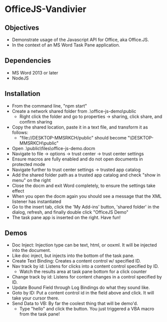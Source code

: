 OfficeJS-Vandivier
==============
Objectives
--------------
- Demonstrate usage of the Javascript API for Office, aka Office.JS.
- In the context of an MS Word Task Pane application.

Dependencies
------------
  - MS Word 2013 or later
  - NodeJS

Installation
------------
- From the command line, "npm start"
- Create a network shared folder from .\office-js-demo\public
  - Right click the folder and go to properties -> sharing, click share, and confirm sharing
- Copy the shared location, paste it in a text file, and transform it as follows:
  - "file://DESKTOP-MMSRKCH/public" should become "\\DESKTOP-MMSRKCH\public"
- Open .\public\files\office-js-demo.docm
- Navigate to file -> options -> trust center -> trust center settings
- Ensure macros are fully enabled and do not open documents in protected mode
- Navigate further to trust center settings -> trusted app catalog
- Add the shared folder path as a trusted app catalog and check "show in menu" on the right
- Close the docm and exit Word completely, to ensure the settings take effect
- When you open the docm again you should see a message that the XML listener has instantiated
- Go to the insert tab, click the 'My Add-ins' button, 'shared folder' in the dialog, refresh, and finally double click "OfficeJS Demo"
- The task pane app is inserted on the right. Have fun!


Demos
-----
- Doc Inject: Injection type can be text, html, or ooxml. It will be injected into the document.
- Like doc inject, but injects into the bottom of the task pane.
- Create Text Binding: Creates a content control w/ specified ID.
- Nav track by id: Listens for clicks into a content control specified by ID.
  - Watch the results area at task pane bottom for a click counter
- Change track by id: Listens for content changes in a control specified by ID.
- Update Bound Field through Log Bindings do what they sound like.
- Goto by ID: Put a content control id in the field above and click. It will take your cursor there.
- Send Data to VB: By far the coolest thing that will be demo'd.
  - Type "hello" and click the button. You just triggered a VBA macro from the task pane!